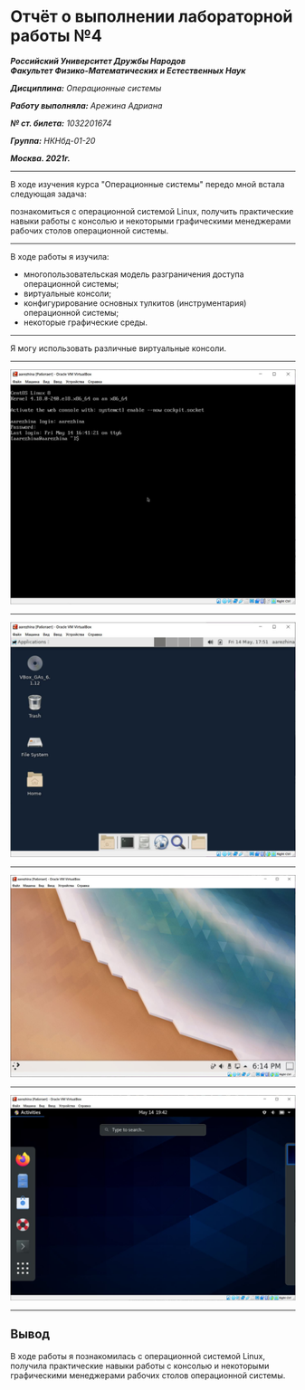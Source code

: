# Отчёт о выполнении лабораторной работы №4

***Российский Университет Дружбы Народов***  
***Факультет Физико-Математических и Естественных Наук***

***Дисциплина:*** *Операционные системы*

***Работу выполняла:*** *Арежина Адриана*

***№ ст. билета:*** *1032201674*

***Группа:*** *НКНбд-01-20*

***Москва. 2021г.***

---

В ходе изучения курса "Операционные системы" передо мной встала следующая задача:

познакомиться с операционной системой Linux, получить практические навыки работы с консолью и некоторыми графическими менеджерами рабочих столов операционной системы.

---

В ходе работы я изучила:
- многопользовательская модель разграничения доступа операционной системы;
- виртуальные консоли;
- конфигурирование основных тулкитов (инструментария) операционной системы;
- некоторые графические среды.

---

Я могу использовать различные виртуальные консоли.

---

![виртуальная консоль](https://github.com/Adriana-Arezhina/Lab/blob/main/Lab04/pict/3.JPG)

---

![XFCE](https://github.com/Adriana-Arezhina/Lab/blob/main/Lab04/pict/9.JPG)

---

![KDE](https://github.com/Adriana-Arezhina/Lab/blob/main/Lab04/pict/kde.JPG)

---

![GNOME](https://github.com/Adriana-Arezhina/Lab/blob/main/Lab04/pict/gnome.JPG)

---

## Вывод

В ходе работы я познакомилась с операционной системой Linux, получила практические навыки работы с консолью и некоторыми графическими менеджерами рабочих столов операционной системы.